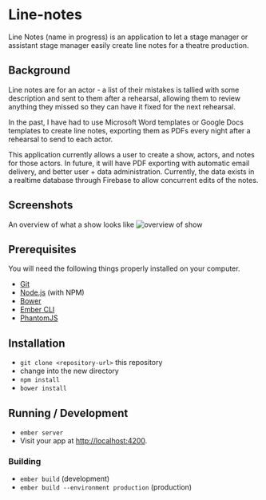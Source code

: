 # Line-notes

Line Notes (name in progress) is an application to let a stage manager or assistant stage manager easily create line notes for a theatre production.

## Background

Line notes are for an actor - a list of their mistakes is tallied with some description and sent to them after a rehearsal, allowing them to review anything they missed so they can have it fixed for the next rehearsal.

In the past, I have had to use Microsoft Word templates or Google Docs templates to create line notes, exporting them as PDFs every night after a rehearsal to send to each actor.

This application currently allows a user to create a show, actors, and notes for those actors. In future, it will have PDF exporting with automatic email delivery, and better user + data administration. Currently, the data exists in a realtime database through Firebase to allow concurrent edits of the notes.

## Screenshots

An overview of what a show looks like
![overview of show](https://github.com/njgingrich/line-notes/tree/master/public/assets/images/screenshots/show-detail.jpg)


## Prerequisites

You will need the following things properly installed on your computer.

* [Git](http://git-scm.com/)
* [Node.js](http://nodejs.org/) (with NPM)
* [Bower](http://bower.io/)
* [Ember CLI](http://ember-cli.com/)
* [PhantomJS](http://phantomjs.org/)

## Installation

* `git clone <repository-url>` this repository
* change into the new directory
* `npm install`
* `bower install`

## Running / Development

* `ember server`
* Visit your app at [http://localhost:4200](http://localhost:4200).

### Building

* `ember build` (development)
* `ember build --environment production` (production)
